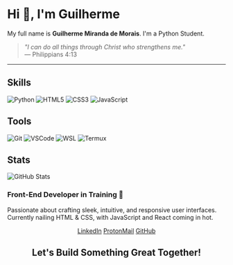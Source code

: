 # Hi 👋, I'm Guilherme

My full name is **Guilherme Miranda de Morais**. I'm a Python Student.

> *"I can do all things through Christ who strengthens me."*  
> — Philippians 4:13

---
<div>

## Skills

![Python](https://img.shields.io/badge/Python-E34F26?style=flat&logo=python&logoColor=white)
![HTML5](https://img.shields.io/badge/-HTML5-E34F26?style=flat&logo=html5&logoColor=white)
![CSS3](https://img.shields.io/badge/-CSS3-1572B6?style=flat&logo=css3&logoColor=white)
![JavaScript](https://img.shields.io/badge/-JavaScript-F7DF1E?style=flat&logo=javascript&logoColor=black)

## Tools

![Git](https://img.shields.io/badge/-Git-F1502F?style=flat&logo=git&logoColor=white)
![VSCode](https://img.shields.io/badge/-VSCode-0078D4?style=flat&logo=visualstudiocode&logoColor=white)
![WSL](https://img.shields.io/badge/-WSL-0078D4?style=flat&logo=WSL&logoColor=white)
![Termux](https://img.shields.io/badge/-Termux-0078D4?style=flat&logo=Termux&logoColor=white)

## Stats

![GitHub Stats](https://github-readme-stats.vercel.app/api?username=gmm-code&show_icons=true&theme=radical)

</div>

### Front-End Developer in Training 🚀

<div>
    
Passionate about crafting sleek, intuitive, and responsive user interfaces. Currently nailing HTML & CSS, with JavaScript and React coming in hot.
    
</div>
<div align="center">

[LinkedIn](https://www.linkedin.com/in/guilherme-miranda-de-morais/)
[ProtonMail](mailto:gmm.works@proton.me)
[GitHub](https://github.com/gmm-code)

</div>

<div align="center">

  ## Let's Build Something Great Together!
  
</div>
